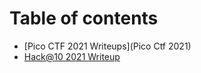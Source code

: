 # Table of contents

* [Pico CTF 2021 Writeups](Pico Ctf 2021)
* [Hack@10 2021 Writeup](hack-10-2021-writeup.md)
